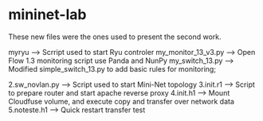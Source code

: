 # mininet-lab
These new files were the ones used to present the second work.

myryu --> Scrript used to start Ryu controler
my_monitor_13_v3.py --> Open Flow 1.3 monitoring script use Panda and NunPy
my_switch_13.py --> Modified simple_switch_13.py to add basic rules for monitoring;

2.sw_novlan.py --> Script used to start Mini-Net topology
3.init.r1 --> Script to prepare router and start apache reverse proxy
4.init.h1 --> Mount Cloudfuse volume, and execute copy and transfer over network data
5.noteste.h1 --> Quick restart transfer test
